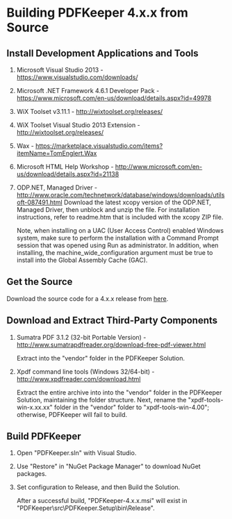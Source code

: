 # Building PDFKeeper 4.x.x from Source

##  Install Development Applications and Tools
1. Microsoft Visual Studio 2013 - https://www.visualstudio.com/downloads/
2. Microsoft .NET Framework 4.6.1 Developer Pack - https://www.microsoft.com/en-us/download/details.aspx?id=49978
3. WiX Toolset v3.11.1 - http://wixtoolset.org/releases/
4. WiX Toolset Visual Studio 2013 Extension - http://wixtoolset.org/releases/
5. Wax - https://marketplace.visualstudio.com/items?itemName=TomEnglert.Wax
6. Microsoft HTML Help Workshop - http://www.microsoft.com/en-us/download/details.aspx?id=21138
7. ODP.NET, Managed Driver - http://www.oracle.com/technetwork/database/windows/downloads/utilsoft-087491.html
    Download the latest xcopy version of the ODP.NET, Managed Driver, then unblock and unzip the file.
    For installation instructions, refer to readme.htm that is included with the xcopy ZIP file.
    
    Note, when installing on a UAC (User Access Control) enabled Windows system, make sure to perform the installation with a Command Prompt session that was opened 
    using Run as administrator. In addition, when installing, the machine_wide_configuration argument must be true to install into the Global Assembly Cache (GAC).

## Get the Source
Download the source code for a 4.x.x release from [here](https://github.com/rffrasca/PDFKeeper/releases).

## Download and Extract Third-Party Components
1. Sumatra PDF 3.1.2 (32-bit Portable Version) - http://www.sumatrapdfreader.org/download-free-pdf-viewer.html
    
    Extract into the "vendor" folder in the PDFKeeper Solution.
2. Xpdf command line tools (Windows 32/64-bit) - http://www.xpdfreader.com/download.html

    Extract the entire archive into into the "vendor" folder in the PDFKeeper Solution, maintaining the folder structure. Next, rename the "xpdf-tools-win-x.xx.xx" folder in the "vendor" folder to "xpdf-tools-win-4.00"; otherwise, PDFKeeper will fail to build.

## Build PDFKeeper
1. Open "PDFKeeper.sln" with Visual Studio.
2. Use "Restore" in "NuGet Package Manager" to download NuGet packages.
3. Set configuration to Release, and then Build the Solution.

    After a successful build, "PDFKeeper-4.x.x.msi" will exist in "PDFKeeper\src\PDFKeeper.Setup\bin\Release".    
